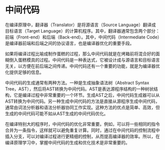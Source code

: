# 中间代码

在编译原理中，翻译器（Translator）是将源语言（Source Language）翻译成目标语言（Target Language）的计算机程序。其中，翻译器通常包含两个部分：前端（Front-end）和后端（Back-end）。其中，中间代码（Intermediate Code）是编译器前端和后端之间的协议语言，也是编译器优化的重要手段。

如果将编译过程比喻成制作蛋糕的过程，那么中间代码就是在烤箱前将混合好的面糊倒入蛋糕模具的过程。中间代码是一种表达式，它被设计成与源语言和目标语言无关，以方便在前后端之间传递。中间代码还有一个重要的功能，就是为编译器优化提供足够的信息。

中间代码的生成通常有两种方法。一种是生成抽象语法树（Abstract Syntax Tree，AST），然后将AST转换为中间代码。AST是表达源程序结构的一种树状结构，它是编译过程中非常重要的一个环节。生成AST之后，中间代码生成器可以从AST转换为中间代码。另一种生成中间代码的方法是直接从源程序生成中间代码，通常由词法分析器和语法分析器协同工作实现。这种方法的优点是简单、高效，但生成的中间代码可能不如从AST生成的中间代码优化。

在编译特别大的程序时，中间代码的优化非常重要。例如，可以将一些相同的指令合并为一条指令，这样就可以避免重复计算。同时，通过在中间代码的控制流程中插入分支，可以对编译过程进行更精细的控制，从而提高编译器的效率。所以，在编译原理学习中，掌握中间代码的生成和优化技术是非常重要的。